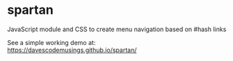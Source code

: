 # spartan
JavaScript module and CSS to create menu navigation based on #hash links

See a simple working demo at: https://davescodemusings.github.io/spartan/
